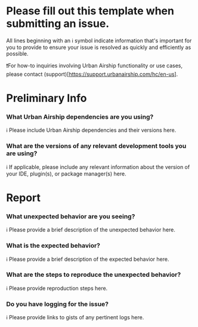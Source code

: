 
# Please fill out this template when submitting an issue.
All lines beginning with an ℹ symbol indicate information that's important for you to provide to ensure your issue is resolved as quickly and efficiently as possible.

❗For how-to inquiries involving Urban Airship functionality or use cases, please
contact (support)[https://support.urbanairship.com/hc/en-us].

# Preliminary Info

### What Urban Airship dependencies are you using?
ℹ Please include Urban Airship dependencies and their versions here.

### What are the versions of any relevant development tools you are using?
ℹ If applicable, please include any relevant information about the version of your
IDE, plugin(s), or package manager(s) here.

# Report

### What unexpected behavior are you seeing?
ℹ Please provide a brief description of the unexpected behavior here.

### What is the expected behavior?
ℹ Please provide a brief description of the expected behavior here.

### What are the steps to reproduce the unexpected behavior?
ℹ Please provide reproduction steps here.

### Do you have logging for the issue?
ℹ Please provide links to gists of any pertinent logs here.
